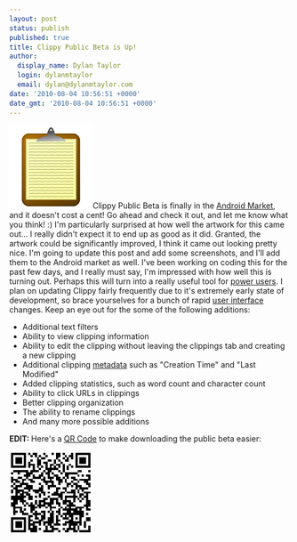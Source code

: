 ```yaml
---
layout: post
status: publish
published: true
title: Clippy Public Beta is Up!
author:
  display_name: Dylan Taylor
  login: dylanmtaylor
  email: dylan@dylanmtaylor.com
date: '2010-08-04 10:56:51 +0000'
date_gmt: '2010-08-04 10:56:51 +0000'
---
```

<p><a href="/images/blog/2010/12/clippy-logo1.png"><img class="alignleft size-thumbnail wp-image-123" title="Clippy Logo" src="/images/blog/2010/11/clippy-logo1.png" alt="" width="150" height="150" /></a>Clippy Public Beta is finally in the <a class="zem_slink" title="Android Market" rel="homepage" href="http://www.android.com/market/">Android Market</a>, and it doesn't cost a cent! Go ahead and check it out, and let me know what you think! :) I'm particularly surprised at how well the artwork for this came out... I really didn't expect it to end up as good as it did. Granted, the artwork could be significantly improved, I think it came out looking pretty nice. I'm going to update this post and add some screenshots, and I'll add them to the Android market as well. I've been working on coding this for the past few days, and I really must say, I'm impressed with how well this is turning out. Perhaps this will turn into a really useful tool for <a class="zem_slink" title="Power user" rel="wikipedia" href="http://en.wikipedia.org/wiki/Power_user">power users</a>. I plan on updating Clippy fairly frequently due to it's extremely early state of development, so brace yourselves for a bunch of rapid <a class="zem_slink" title="User interface" rel="wikipedia" href="http://en.wikipedia.org/wiki/User_interface">user interface</a> changes. Keep an eye out for the some of the following additions:</p>
<ul>
<li>Additional text filters</li>
<li>Ability to view clipping information</li>
<li>Ability to edit the clipping without leaving the clippings tab and creating a new clipping</li>
<li>Additional clipping <a class="zem_slink" title="Metadata" rel="wikipedia" href="http://en.wikipedia.org/wiki/Metadata">metadata</a> such as "Creation Time" and "Last Modified"</li>
<li>Added clipping statistics, such as word count and character count</li>
<li>Ability to click URLs in clippings</li>
<li>Better clipping organization</li>
<li>The ability to rename clippings</li>
<li>And many more possible additions</li>
</ul>
<p><strong>EDIT: </strong>Here's a <a class="zem_slink" title="QR Code" rel="wikipedia" href="http://en.wikipedia.org/wiki/QR_Code">QR Code</a> to make downloading the public beta easier:</p>
<p><a href="/images/blog/2010/12/clippy-beta-qrcode.png"><img class="alignleft size-thumbnail wp-image-186" title="Clippy Public Beta QR Code" src="/images/blog/2010/11/clippy-beta-qrcode.png" alt="" width="150" height="150" /></a></p>
